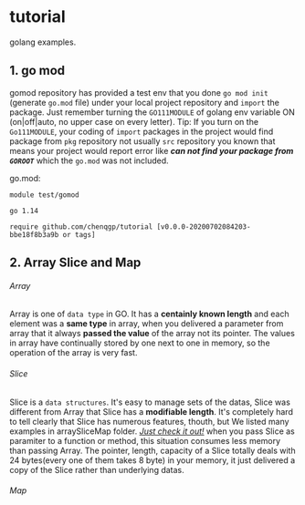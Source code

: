 # tutorial
golang examples.

## 1. go mod
 gomod repository has provided a test env that you done `go mod init` (generate `go.mod` file) under your local project repository and `import` the package. Just remember turning the `GO111MODULE` of golang env variable ON (on|off|auto, no upper case on every letter).
 Tip: If you turn on the `Go111MODULE`, your coding of `import` packages in the project would find package from `pkg` repository not usually  `src` repository you known that means your project would report error like **_can not find your package from `GOROOT`_** which the `go.mod` was not included.

  go.mod:
  ```
  module test/gomod
  
  go 1.14
  
  require github.com/chenqgp/tutorial [v0.0.0-20200702084203-bbe18f8b3a9b or tags]
  ```
## 2. Array Slice and Map
###### Array
Array is one of `data type` in GO. It has a **centainly known length** and each element was a **same type** in array, when you delivered a parameter from array that it always **passed the value** of the array not its pointer. The values in array have continually stored by one next to one in memory, so the operation of the array is very fast.
###### Slice
Slice is a `data structures`. It's easy to manage sets of the datas, Slice was different from Array that Slice has a **modifiable length**. It's completely hard to tell clearly that Slice has numerous features, thouth, but We listed many examples in arraySliceMap folder. [_Just check it out!_](https://pages.github.com/) when you pass Slice as paramiter to a function or method, this situation consumes less memory than passing Array. The pointer, length, capacity of a Slice totally deals with 24 bytes(every one of them takes 8 byte) in your memory, it just delivered a copy of the Slice rather than underlying datas.
###### Map
